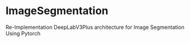# ImageSegmentation
Re-Implementation DeepLabV3Plus architecture for Image Segmentation Using Pytorch
